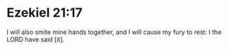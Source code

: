 # Ezekiel 21:17

I will also smite mine hands together, and I will cause my fury to rest: I the LORD have said [it].